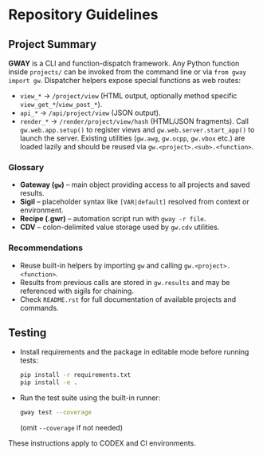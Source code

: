 # Repository Guidelines

## Project Summary
**GWAY** is a CLI and function-dispatch framework. Any Python function inside
`projects/` can be invoked from the command line or via ``from gway import gw``.
Dispatcher helpers expose special functions as web routes:
- ``view_*`` → ``/project/view`` (HTML output, optionally method specific ``view_get_*``/``view_post_*``).
- ``api_*`` → ``/api/project/view`` (JSON output).
- ``render_*`` → ``/render/project/view/hash`` (HTML/JSON fragments).
Call ``gw.web.app.setup()`` to register views and ``gw.web.server.start_app()`` to launch the server.
Existing utilities (``gw.awg``, ``gw.ocpp``, ``gw.vbox`` etc.) are loaded lazily and should be reused via
``gw.<project>.<sub>.<function>``.

### Glossary
* **Gateway (`gw`)** – main object providing access to all projects and saved results.
* **Sigil** – placeholder syntax like ``[VAR|default]`` resolved from context or environment.
* **Recipe (.gwr)** – automation script run with ``gway -r file``.
* **CDV** – colon-delimited value storage used by ``gw.cdv`` utilities.

### Recommendations
* Reuse built-in helpers by importing ``gw`` and calling ``gw.<project>.<function>``.
* Results from previous calls are stored in ``gw.results`` and may be referenced with sigils for chaining.
* Check ``README.rst`` for full documentation of available projects and commands.

## Testing
- Install requirements and the package in editable mode before running tests:
  ```bash
  pip install -r requirements.txt
  pip install -e .
  ```
- Run the test suite using the built-in runner:
  ```bash
  gway test --coverage
  ```
  (omit `--coverage` if not needed)

These instructions apply to CODEX and CI environments.
